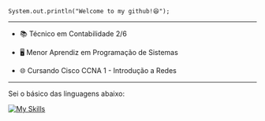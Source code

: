 <code>System.out.println("Welcome to my github!😆");</code>

<hr>

- <p>📚 Técnico em Contabilidade 2/6</p>
- <p>🖥 Menor Aprendiz em Programação de Sistemas</p>
- <p>🌐 Cursando Cisco CCNA 1 - Introdução a Redes</p>

<hr>
<p>
Sei o básico das linguagens abaixo:
</p>

[![My Skills](https://skillicons.dev/icons?i=java,js,cpp&theme=dark)](https://skillicons.dev)
